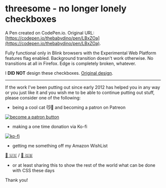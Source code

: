 # threesome - no longer lonely checkboxes

A Pen created on CodePen.io. Original URL: [https://codepen.io/thebabydino/pen/LBxZOa](https://codepen.io/thebabydino/pen/LBxZOa).

Fully functional only in Blink browsers with the Experimental Web Platform features flag enabled. Background transition doesn't work otherwise. No transitions at all in Firefox. Edge is completely broken, whatever.

I **DID NOT** design these checkboxes. [Original design](http://www.freebiesgallery.com/toggle-buttons/).

---

If the work I've been putting out since early 2012 has helped you in any way or you just like it and you wish me to be able to continue putting out stuff, please consider one of the following:

* being a cool cat 😼🎩 and becoming a patron on Patreon

[![become a patron button](https://assets.codepen.io/2017/btn_patreon.png)](https://www.patreon.com/anatudor)

* making a one time donation via Ko-fi

[![ko-fi](https://assets.codepen.io/2017/btn_kofi.svg)](https://ko-fi.com/anatudor)

* getting me something off my Amazon WishList 

[🎁 🇺🇸](https://www.amazon.com/gp/registry/wishlist/2Y3C4722GXH0I/) / [🎁 🇬🇧](https://www.amazon.co.uk/gp/registry/wishlist/2I25W7U0KADSR/)

* or at least sharing this to show the rest of the world what can be done with CSS these days

Thank you!
